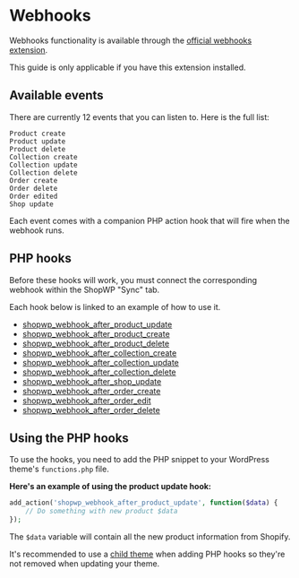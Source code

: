 # Webhooks

Webhooks functionality is available through the [official webhooks extension](https://wpshop.io/extensions/webhooks/).

This guide is only applicable if you have this extension installed.

## Available events

There are currently 12 events that you can listen to. Here is the full list:

```
Product create
Product update
Product delete
Collection create
Collection update
Collection delete
Order create
Order delete
Order edited
Shop update
```

Each event comes with a companion PHP action hook that will fire when the webhook runs.

## PHP hooks

Before these hooks will work, you must connect the corresponding webhook within the ShopWP "Sync" tab.

Each hook below is linked to an example of how to use it.

- [shopwp_webhook_after_product_update](/php-actions#shopwp_webhook_after_product_update)
- [shopwp_webhook_after_product_create](/php-actions#shopwp_webhook_after_product_create)
- [shopwp_webhook_after_product_delete](/php-actions#shopwp_webhook_after_product_delete)
- [shopwp_webhook_after_collection_create](/php-actions#shopwp_webhook_after_collection_create)
- [shopwp_webhook_after_collection_update](/php-actions#shopwp_webhook_after_collection_update)
- [shopwp_webhook_after_collection_delete](/php-actions#shopwp_webhook_after_collection_delete)
- [shopwp_webhook_after_shop_update](/php-actions#shopwp_webhook_after_shop_update)
- [shopwp_webhook_after_order_create](/php-actions#shopwp_webhook_after_order_create)
- [shopwp_webhook_after_order_edit](/php-actions#shopwp_webhook_after_order_edit)
- [shopwp_webhook_after_order_delete](/php-actions#shopwp_webhook_after_order_delete)

## Using the PHP hooks

To use the hooks, you need to add the PHP snippet to your WordPress theme's `functions.php` file.

**Here's an example of using the product update hook:**

```php
add_action('shopwp_webhook_after_product_update', function($data) {
    // Do something with new product $data
});
```

The `$data` variable will contain all the new product information from Shopify.

It's recommended to use a [child theme](https://developer.wordpress.org/themes/advanced-topics/child-themes/) when adding PHP hooks so they're not removed when updating your theme.
